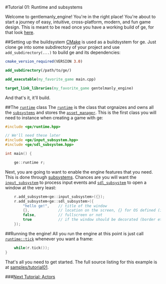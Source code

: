 #Tutorial 01: Runtime and subsystems

Welcome to gentlemanly_engine! You're in the right place! You're about to start a journey of easy, intuitive, cross-platform, modern, and fun game design. This is meant to be read once you have a working build of ge, for that look [here](setup.md). 

##Setting up the buildsystem
[CMake](https://cmake.org)  is used as a buildsystem for ge. Just clone ge into some subdirectory of your project and use `add_subdirectory(...)` to build ge and its dependencies:

```Cmake
cmake_version_required(VERSION 3.0)

add_subdirectory(/path/to/ge/)

add_executable(my_favorite_game main.cpp)

target_link_libraries(my_favorite_game gentelmanly_engine)
```
And that's it, it'll build. 

##The [`runtime`](https://gentlemans.github.io/gentlemanly_engine/structge_1_1runtime.html) class
The [`runtime`](https://gentlemans.github.io/gentlemanly_engine/structge_1_1runtime.html) is the class that orgnaizes and owns all the [`subsystems`](subsystem..md) and stores the [`asset_manager`](https://gentlemans.github.io/gentlemanly_engine/classge_1_1asset__manager.html). This is the first class you will need to instance when creating a game with ge:

```C++
#include <ge/runtime.hpp>

// We'll need these later
#include <ge/input_subsystem.hpp>
#include <ge/sdl_subsystem.hpp>

int main() {

	ge::runtime r;
```
Next, you are going to want to enable the engine features that you need. This is done through [subsystems](subsystem.md). Chances are you will want the [`input_subsystem`](https://gentlemans.github.io/gentlemanly_engine/structge_1_1input__subsystem.html) to process input events and [`sdl_subsystem`](https://gentlemans.github.io/gentlemanly_engine/structge_1_1sdl__subsystem.html) to open a window at the very least:

```C++
	r.add_subsystem<ge::input_subsystem>({});
	r.add_subsystem<ge::sdl_subsystem>({
		"hello ge!",    // title of the window 
		{},             // location on the screen, {} for OS defined (it's a boost::optional<glm::uvec2>)
		false,          // fullscreen or not
		true            // if the window should be decorated (border etc).
	});
```

##Running the engine!
All you run the engine at this point is just call [`runtime::tick`](https://gentlemans.github.io/gentlemanly_engine/structge_1_1sdl__subsystem.html/structge_1_1runtime.html#a46baa37c970f01af28da0596142aceac) whenever you want a frame:

```C++
	while(r.tick());
}
```

That's all you need to get started. The full source listing for this example is at [samples/tutorial01](https://github.com/gentlemans/gentlemanly_engine/tree/master/samples/tutorial01). 

###[Next Tutorial: Actors](tutorial02.md)